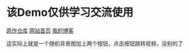 # 该Demo仅供学习交流使用

[原作仓库](https://github.com/Hisuifeng/cheat) 
[网站首页](https://github.com/Hisuifeng/cheat) 
[我的博客](https://1477017264.github.io/) 

这实际上就是一个随机背景图加上两个按钮，点击按钮跳转视频，没别的了
